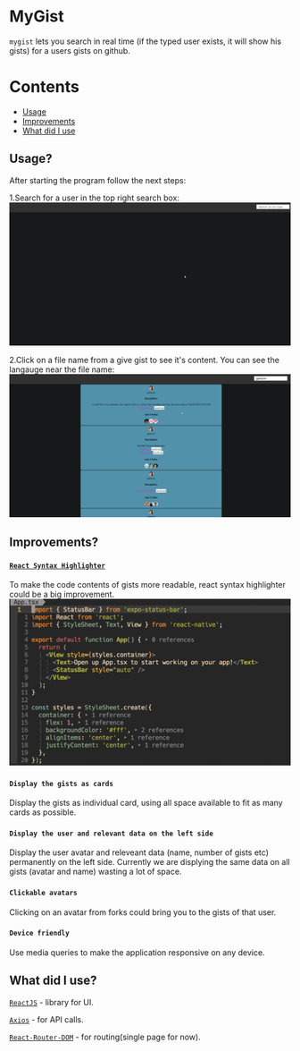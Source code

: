 # MyGist

`mygist` lets you search in real time (if the typed user exists, it will show his gists) for a users gists on github.

# Contents

- [Usage](#usage)
- [Improvements](#improvements)
- [What did I use](#what-did-i-use)

## Usage?

After starting the program follow the next steps:

1.Search for a user in the top right search box:
![](resources/search.gif)

2.Click on a file name from a give gist to see it's content. You can see the langauge near the file name:
![](resources/file.gif)

## Improvements?

#### [`React Syntax Highlighter`](https://github.com/react-syntax-highlighter/react-syntax-highlighter)

To make the code contents of gists more readable, react syntax highlighter could be a big improvement.
![](resources/react-syntax-highlighter.png)

#### `Display the gists as cards`

Display the gists as individual card, using all space available to fit as many cards as possible.

#### `Display the user and relevant data on the left side`

Display the user avatar and releveant data (name, number of gists etc) permanently on the left side. Currently we are displying the same data on all gists (avatar and name) wasting a lot of space.

#### `Clickable avatars`

Clicking on an avatar from forks could bring you to the gists of that user.

#### `Device friendly`

Use media queries to make the application responsive on any device.

## What did I use?

[`ReactJS`](https://reactjs.org/) - library for UI.

[`Axios`](https://github.com/axios/axios) - for API calls.

[`React-Router-DOM`](https://reactrouter.com/web/guides/quick-start) - for routing(single page for now).
